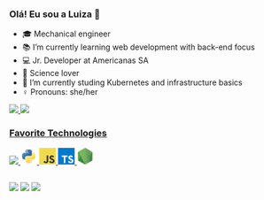 ### Olá! Eu sou a Luiza 👋



- 🎓 Mechanical engineer
- 📚 I’m currently learning web development with back-end focus
- 💻 Jr. Developer at Americanas SA
- 🧪 Science lover
- 🤔 I’m currently studing Kubernetes and infrastructure basics
- ♀️ Pronouns: she/her
<div>
  <a href="https://github.com/lumacielz">
  <img height="180em" src="https://github-readme-stats.vercel.app/api?username=lumacielz&show_icons=true&theme=vision-friendly-dark&include_all_commits=true&count_private=true"/>
  <img height="180em" src="https://github-readme-stats.vercel.app/api/top-langs/?username=lumacielz&layout=compact&langs_count=4&theme=vision-friendly-dark"/>
</div>
  
  <h3>Favorite Technologies</h3>
  <code><img height="30" src="https://raw.githubusercontent.com/jmnote/z-icons/master/svg/go.svg"></code>
  <code><img height="30" src="https://raw.githubusercontent.com/devicons/devicon/master/icons/python/python-original.svg"></code>
  <code><img height="30" src="https://raw.githubusercontent.com/github/explore/80688e429a7d4ef2fca1e82350fe8e3517d3494d/topics/javascript/javascript.png"></code>
  <code><img height="30" src="https://raw.githubusercontent.com/github/explore/80688e429a7d4ef2fca1e82350fe8e3517d3494d/topics/typescript/typescript.png"></code>
  <code><img height="30" src="https://raw.githubusercontent.com/github/explore/80688e429a7d4ef2fca1e82350fe8e3517d3494d/topics/nodejs/nodejs.png"></code> 

  
  


</div>
  
  ##
 
<div> 

 <a href="https://discord.com/channels/lumacielz#6211" target="_blank"><img src="https://img.shields.io/badge/Discord-7289DA?style=for-the-badge&logo=discord&logoColor=white" target="_blank"></a> 
  <a href = "luizam@poli.ufrj.br"><img src="https://img.shields.io/badge/-Gmail-%23333?style=for-the-badge&logo=gmail&logoColor=white" target="_blank"></a>
  <a href="https://www.linkedin.com/in/luiza-maciel-494956196/" target="_blank"><img src="https://img.shields.io/badge/-LinkedIn-%230077B5?style=for-the-badge&logo=linkedin&logoColor=white" target="_blank"></a> 

 
</div>
 
